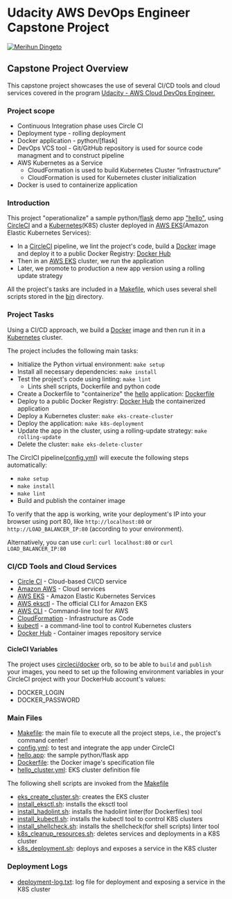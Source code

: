 # Udacity AWS DevOps Engineer Capstone Project

[![Merihun Dingeto](https://app.circleci.com/pipelines/github/Merihun/capstone-project)](https://github.com/Merihun/capstone-project.git)

## Capstone Project Overview

This capstone project showcases the use of several CI/CD tools and cloud services covered in the program [Udacity - AWS Cloud DevOps Engineer.](https://www.udacity.com/course/cloud-dev-ops-nanodegree--nd9991)
### Project scope

* Continuous Integration phase uses Circle CI
* Deployment type - rolling deployment
* Docker application - python/[flask]
* DevOps VCS tool - Git/GitHub repository is used for source code managment and to construct pipeline
* AWS Kubernetes as a Service 
    - CloudFormation is used to build Kubernetes Cluster “infrastructure”
    - CloudFormation is used for Kubernetes cluster initialization
* Docker is used to containerize application
### Introduction

This project "operationalize" a sample python/[flask](https://flask.palletsprojects.com/)
demo app ["hello"](./hello_app/hello.py), using [CircleCI](https://www.circleci.com) and
 a [Kubernetes](https://kubernetes.io/)(K8S) cluster deployed in [AWS EKS](https://aws.amazon.com/eks/)(Amazon Elastic Kubernetes Services):

* In a [CircleCI](https://www.circleci.com) pipeline, we lint the project's code, build
 a [Docker](https://www.docker.com/resources/what-container) image and deploy it to a public
Docker Registry: [Docker Hub](https://hub.docker.com/repository/docker/minuet/hello-app)
* Then in an [AWS EKS](https://aws.amazon.com/eks/) cluster, we run the application
* Later, we promote to production a new app version using a rolling update strategy

All the project's tasks are included in a [Makefile](Makefile), which uses several shell scripts stored in the
[bin](bin) directory.

### Project Tasks

Using a CI/CD approach, we build a [Docker](https://www.docker.com/resources/what-container) image and then run it in a [Kubernetes](https://kubernetes.io/) cluster.

The project includes the following main tasks:

* Initialize the Python virtual environment:  `make setup`
* Install all necessary dependencies:  `make install`
* Test the project's code using linting:  `make lint`
  * Lints shell scripts, Dockerfile and python code
* Create a Dockerfile to "containerize" the [hello](/hello_app/hello.py) application: [Dockerfile](hello_app/Dockerfile)
* Deploy to a public Docker Registry:
 [Docker Hub](https://hub.docker.com/repository/docker/minuet/hello-app) the containerized application
* Deploy a Kubernetes cluster:  `make eks-create-cluster`
* Deploy the application:  `make k8s-deployment`
* Update the app in the cluster, using a rolling-update strategy:  `make rolling-update`
* Delete the cluster:  `make eks-delete-cluster`

The CirclCI pipeline([config.yml](.circleci/config.yml)) will execute the following steps automatically:

* `make setup`
* `make install`
* `make lint`
* Build and publish the container image

To verify that the app is working, write your deployment's IP into your browser using port 80, like
`http://localhost:80` or `http://LOAD_BALANCER_IP:80` (according to your environment).

Alternatively, you can use `curl`: `curl localhost:80` or `curl LOAD_BALANCER_IP:80`

### CI/CD Tools and Cloud Services

* [Circle CI](https://www.circleci.com) - Cloud-based CI/CD service
* [Amazon AWS](https://aws.amazon.com/) - Cloud services
* [AWS EKS](https://aws.amazon.com/eks/) - Amazon Elastic Kubernetes Services
* [AWS eksctl](https://eksctl.io) - The official CLI for Amazon EKS
* [AWS CLI](https://aws.amazon.com/cli/) - Command-line tool for AWS
* [CloudFormation](https://aws.amazon.com/cloudformation/) - Infrastructure as Code
* [kubectl](https://kubernetes.io/docs/reference/kubectl/) - a command-line tool to control Kubernetes clusters
* [Docker Hub](https://hub.docker.com/repository/docker/minuet/hello-app) - Container images repository service

#### CicleCI Variables

  The project uses [circleci/docker](https://circleci.com/developer/orbs/orb/circleci/docker) orb,
  so to be able to `build` and `publish` your images, you need to set up the following environment
  variables in your CircleCI project with your DockerHub account's values:

* DOCKER_LOGIN
* DOCKER_PASSWORD
  
### Main Files

* [Makefile](./Makefile): the main file to execute all the project steps, i.e., the project's command center!
* [config.yml](.circleci/config.yml): to test and integrate the app under CircleCI
* [hello.app](./hello_app/hello.py): the sample python/flask app
* [Dockerfile](./hello_app/Dockerfile): the Docker image's specification file
* [hello_cluster.yml](./hello_cluster.yml): EKS cluster definition file

The following shell scripts are invoked from the [Makefile](./Makefile)

* [eks_create_cluster.sh](./bin/eks_create_cluster.sh): creates the EKS cluster
* [install_eksctl.sh](./bin/install_eksctl.sh): installs the eksctl tool
* [install_hadolint.sh](./bin/install_hadolint.sh): installs the hadolint linter(for Dockerfiles) tool
* [install_kubectl.sh](./bin/install_kubectl.sh): installs the kubectl tool to control K8S clusters
* [install_shellcheck.sh](./bin/install_shellcheck.sh): installs the shellcheck(for shell scripts) linter tool
* [k8s_cleanup_resources.sh](./bin/k8s_cleanup_resources.sh): deletes services and deployments in a K8S cluster
* [k8s_deployment.sh](./bin/k8s_deployment.sh): deploys and exposes a service in the K8S cluster

### Deployment Logs

* [deployment-log.txt](./bin/deployment-log.txt): log file for deployment and exposing a service in the K8S cluster
